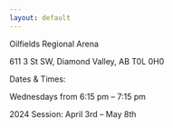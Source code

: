 ```yaml
---
layout: default
---
```


Oilfields Regional Arena

611 3 St SW, Diamond Valley, AB T0L 0H0



Dates & Times:

Wednesdays from 6:15 pm – 7:15 pm

2024 Session: April 3rd  – May 8th
